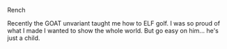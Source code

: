 Rench

Recently the GOAT unvariant taught me how to ELF golf. I was so proud of what I made I wanted to show the whole world. But go easy on him... he's just a child.
